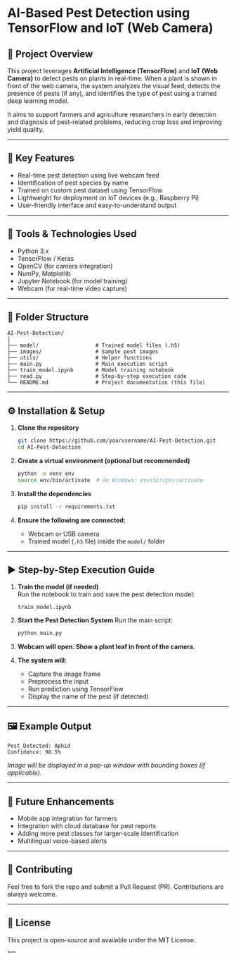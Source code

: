 # AI-Based Pest Detection using TensorFlow and IoT (Web Camera)

## 🌱 Project Overview

This project leverages **Artificial Intelligence (TensorFlow)** and **IoT (Web Camera)** to detect pests on plants in real-time. When a plant is shown in front of the web camera, the system analyzes the visual feed, detects the presence of pests (if any), and identifies the type of pest using a trained deep learning model.

It aims to support farmers and agriculture researchers in early detection and diagnosis of pest-related problems, reducing crop loss and improving yield quality.

---

## 🚀 Key Features

- Real-time pest detection using live webcam feed
- Identification of pest species by name
- Trained on custom pest dataset using TensorFlow
- Lightweight for deployment on IoT devices (e.g., Raspberry Pi)
- User-friendly interface and easy-to-understand output

---

## 🧰 Tools & Technologies Used

- Python 3.x
- TensorFlow / Keras
- OpenCV (for camera integration)
- NumPy, Matplotlib
- Jupyter Notebook (for model training)
- Webcam (for real-time video capture)

---

## 📁 Folder Structure

```
AI-Pest-Detection/
│
├── model/                  # Trained model files (.h5)
├── images/                 # Sample pest images
├── utils/                  # Helper functions
├── main.py                 # Main execution script
├── train_model.ipynb       # Model training notebook
├── read.py                 # Step-by-step execution code
└── README.md               # Project documentation (this file)
```

---

## ⚙️ Installation & Setup

1. **Clone the repository**
   ```bash
   git clone https://github.com/yourusername/AI-Pest-Detection.git
   cd AI-Pest-Detection
   ```

2. **Create a virtual environment (optional but recommended)**
   ```bash
   python -m venv env
   source env/bin/activate  # On Windows: env\Scripts\activate
   ```

3. **Install the dependencies**
   ```bash
   pip install -r requirements.txt
   ```

4. **Ensure the following are connected:**
   - Webcam or USB camera
   - Trained model (`.h5` file) inside the `model/` folder

---

## ▶️ Step-by-Step Execution Guide

1. **Train the model (if needed)**  
   Run the notebook to train and save the pest detection model:
   ```
   train_model.ipynb
   ```

2. **Start the Pest Detection System**
   Run the main script:
   ```bash
   python main.py
   ```

3. **Webcam will open. Show a plant leaf in front of the camera.**

4. **The system will:**
   - Capture the image frame
   - Preprocess the input
   - Run prediction using TensorFlow
   - Display the name of the pest (if detected)

---

## 🖼️ Example Output

```
Pest Detected: Aphid
Confidence: 98.5%
```

_Image will be displayed in a pop-up window with bounding boxes (if applicable)._

---

## 🔄 Future Enhancements

- Mobile app integration for farmers
- Integration with cloud database for pest reports
- Adding more pest classes for larger-scale identification
- Multilingual voice-based alerts

---

## 🤝 Contributing

Feel free to fork the repo and submit a Pull Request (PR). Contributions are always welcome.

---

## 📜 License

This project is open-source and available under the MIT License.

"""
